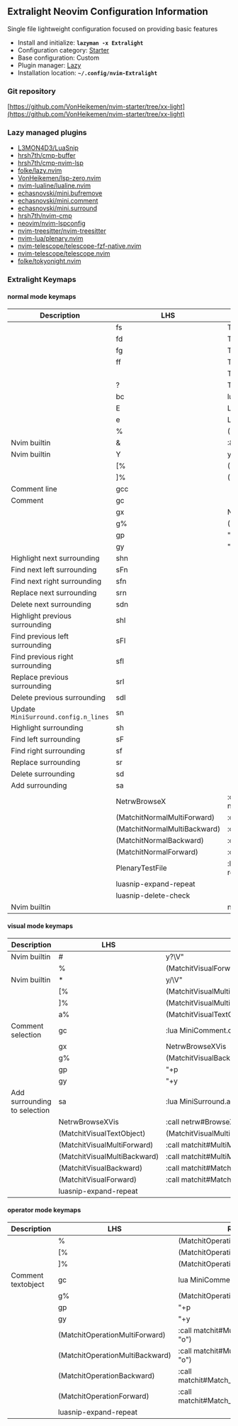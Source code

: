 ## Extralight Neovim Configuration Information

Single file lightweight configuration focused on providing basic features

- Install and initialize: **`lazyman -x Extralight`**
- Configuration category: [Starter](https://lazyman.dev/configurations/#starter-configurations)
- Base configuration:     Custom
- Plugin manager:         [Lazy](https://github.com/folke/lazy.nvim)
- Installation location:  **`~/.config/nvim-Extralight`**

### Git repository

[https://github.com/VonHeikemen/nvim-starter/tree/xx-light](https://github.com/VonHeikemen/nvim-starter/tree/xx-light)

### Lazy managed plugins

- [L3MON4D3/LuaSnip](https://github.com/L3MON4D3/LuaSnip)
- [hrsh7th/cmp-buffer](https://github.com/hrsh7th/cmp-buffer)
- [hrsh7th/cmp-nvim-lsp](https://github.com/hrsh7th/cmp-nvim-lsp)
- [folke/lazy.nvim](https://github.com/folke/lazy.nvim)
- [VonHeikemen/lsp-zero.nvim](https://github.com/VonHeikemen/lsp-zero.nvim)
- [nvim-lualine/lualine.nvim](https://github.com/nvim-lualine/lualine.nvim)
- [echasnovski/mini.bufremove](https://github.com/echasnovski/mini.bufremove.git)
- [echasnovski/mini.comment](https://github.com/echasnovski/mini.comment)
- [echasnovski/mini.surround](https://github.com/echasnovski/mini.surround.git)
- [hrsh7th/nvim-cmp](https://github.com/hrsh7th/nvim-cmp)
- [neovim/nvim-lspconfig](https://github.com/neovim/nvim-lspconfig)
- [nvim-treesitter/nvim-treesitter](https://github.com/nvim-treesitter/nvim-treesitter)
- [nvim-lua/plenary.nvim](https://github.com/nvim-lua/plenary.nvim)
- [nvim-telescope/telescope-fzf-native.nvim](https://github.com/nvim-telescope/telescope-fzf-native.nvim)
- [nvim-telescope/telescope.nvim](https://github.com/nvim-telescope/telescope.nvim)
- [folke/tokyonight.nvim](https://github.com/folke/tokyonight.nvim)

### Extralight Keymaps

#### normal mode keymaps

| Description | LHS | RHS |
| ----------- | --- | --- |
|  |  fs | <Cmd>Telescope current_buffer_fuzzy_find<CR> |
|  |  fd | <Cmd>Telescope diagnostics<CR> |
|  |  fg | <Cmd>Telescope live_grep<CR> |
|  |  ff | <Cmd>Telescope find_files<CR> |
|  |    | <Cmd>Telescope buffers<CR> |
|  |  ? | <Cmd>Telescope oldfiles<CR> |
|  |  bc | <Cmd>lua pcall(MiniBufremove.delete)<CR> |
|  |  E | <Cmd>Lexplore %:p:h<CR> |
|  |  e | <Cmd>Lexplore<CR> |
|  | % | <Plug>(MatchitNormalForward) |
| Nvim builtin | & | :&&<CR> |
| Nvim builtin | Y | y$ |
|  | [% | <Plug>(MatchitNormalMultiBackward) |
|  | ]% | <Plug>(MatchitNormalMultiForward) |
| Comment line | gcc |  |
| Comment | gc |  |
|  | gx | <Plug>NetrwBrowseX |
|  | g% | <Plug>(MatchitNormalBackward) |
|  | gp | "+p |
|  | gy | "+y |
| Highlight next surrounding | shn |  |
| Find next left surrounding | sFn |  |
| Find next right surrounding | sfn |  |
| Replace next surrounding | srn |  |
| Delete next surrounding | sdn |  |
| Highlight previous surrounding | shl |  |
| Find previous left surrounding | sFl |  |
| Find previous right surrounding | sfl |  |
| Replace previous surrounding | srl |  |
| Delete previous surrounding | sdl |  |
| Update `MiniSurround.config.n_lines` | sn |  |
| Highlight surrounding | sh |  |
| Find left surrounding | sF |  |
| Find right surrounding | sf |  |
| Replace surrounding | sr |  |
| Delete surrounding | sd |  |
| Add surrounding | sa |  |
|  | <Plug>NetrwBrowseX | :call netrw#BrowseX(netrw#GX(),netrw#CheckIfRemote(netrw#GX()))<CR> |
|  | <Plug>(MatchitNormalMultiForward) | :<C-U>call matchit#MultiMatch("W",  "n")<CR> |
|  | <Plug>(MatchitNormalMultiBackward) | :<C-U>call matchit#MultiMatch("bW", "n")<CR> |
|  | <Plug>(MatchitNormalBackward) | :<C-U>call matchit#Match_wrapper('',0,'n')<CR> |
|  | <Plug>(MatchitNormalForward) | :<C-U>call matchit#Match_wrapper('',1,'n')<CR> |
|  | <Plug>PlenaryTestFile | :lua require('plenary.test_harness').test_directory(vim.fn.expand("%:p"))<CR> |
|  | <Plug>luasnip-expand-repeat |  |
|  | <Plug>luasnip-delete-check |  |
| Nvim builtin | <C-L> | <Cmd>nohlsearch|diffupdate|normal! <C-L><CR> |

#### visual mode keymaps

| Description | LHS | RHS |
| ----------- | --- | --- |
| Nvim builtin | # | y?\V<C-R>"<CR> |
|  | % | <Plug>(MatchitVisualForward) |
| Nvim builtin | * | y/\V<C-R>"<CR> |
|  | [% | <Plug>(MatchitVisualMultiBackward) |
|  | ]% | <Plug>(MatchitVisualMultiForward) |
|  | a% | <Plug>(MatchitVisualTextObject) |
| Comment selection | gc | :<C-U>lua MiniComment.operator('visual')<CR> |
|  | gx | <Plug>NetrwBrowseXVis |
|  | g% | <Plug>(MatchitVisualBackward) |
|  | gp | "+p |
|  | gy | "+y |
| Add surrounding to selection | sa | :<C-U>lua MiniSurround.add('visual')<CR> |
|  | <Plug>NetrwBrowseXVis | :<C-U>call netrw#BrowseXVis()<CR> |
|  | <Plug>(MatchitVisualTextObject) | <Plug>(MatchitVisualMultiBackward)o<Plug>(MatchitVisualMultiForward) |
|  | <Plug>(MatchitVisualMultiForward) | :<C-U>call matchit#MultiMatch("W",  "n")<CR>m'gv`` |
|  | <Plug>(MatchitVisualMultiBackward) | :<C-U>call matchit#MultiMatch("bW", "n")<CR>m'gv`` |
|  | <Plug>(MatchitVisualBackward) | :<C-U>call matchit#Match_wrapper('',0,'v')<CR>m'gv`` |
|  | <Plug>(MatchitVisualForward) | :<C-U>call matchit#Match_wrapper('',1,'v')<CR>:if col("''") != col("$") | exe ":normal! m'" | endif<CR>gv`` |
|  | <Plug>luasnip-expand-repeat |  |

#### operator mode keymaps

| Description | LHS | RHS |
| ----------- | --- | --- |
|  | % | <Plug>(MatchitOperationForward) |
|  | [% | <Plug>(MatchitOperationMultiBackward) |
|  | ]% | <Plug>(MatchitOperationMultiForward) |
| Comment textobject | gc | <Cmd>lua MiniComment.textobject()<CR> |
|  | g% | <Plug>(MatchitOperationBackward) |
|  | gp | "+p |
|  | gy | "+y |
|  | <Plug>(MatchitOperationMultiForward) | :<C-U>call matchit#MultiMatch("W",  "o")<CR> |
|  | <Plug>(MatchitOperationMultiBackward) | :<C-U>call matchit#MultiMatch("bW", "o")<CR> |
|  | <Plug>(MatchitOperationBackward) | :<C-U>call matchit#Match_wrapper('',0,'o')<CR> |
|  | <Plug>(MatchitOperationForward) | :<C-U>call matchit#Match_wrapper('',1,'o')<CR> |
|  | <Plug>luasnip-expand-repeat |  |

